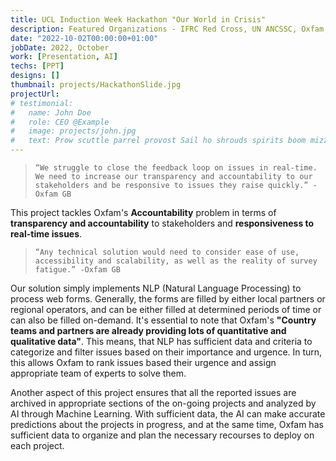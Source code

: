 ```yaml
---
title: UCL Induction Week Hackathon "Our World in Crisis"
description: Featured Organizations - IFRC Red Cross, UN ANCSSC, Oxfam, Microsoft, IBM, Intel and NTTDATA.
date: "2022-10-02T00:00:00+01:00"
jobDate: 2022, October
work: [Presentation, AI]
techs: [PPT]
designs: []
thumbnail: projects/HackathonSlide.jpg
projectUrl: 
# testimonial:
#   name: John Doe
#   role: CEO @Example
#   image: projects/john.jpg
#   text: Prow scuttle parrel provost Sail ho shrouds spirits boom mizzenmast yardarm. Pinnace holystone mizzenmast quarter crow's nest nipperkin
---
```


> `“We struggle to close the feedback loop on issues in real-time. We need to increase our transparency and accountability to our stakeholders and be responsive to issues they raise quickly.” -Oxfam GB`

This project tackles Oxfam's **Accountability** problem in terms of **transparency and accountability** to stakeholders and **responsiveness to real-time issues**.

> `“Any technical solution would need to consider ease of use, accessibility and scalability, as well as the reality of survey fatigue.” -Oxfam GB`

Our solution simply implements NLP (Natural Language Processing) to process web forms. Generally, the forms are filled by either local partners or regional operators, and can be either filled at determined periods of time or can also be filled on-demand. It's essential to note that Oxfam's **"Country teams and partners are already providing lots of quantitative and qualitative data"**. This means, that NLP has sufficient data and criteria to categorize and filter issues based on their importance and urgence. In turn, this allows Oxfam to rank issues based their urgence and assign appropriate team of experts to solve them.

Another aspect of this project ensures that all the reported issues are archived in appropriate sections of the on-going projects and analyzed by AI through Machine Learning. With sufficient data, the AI can make accurate predictions about the projects in progress, and at the same time, Oxfam has sufficient data to organize and plan the necessary recourses to deploy on each project.